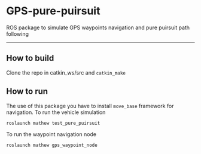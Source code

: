 # GPS-pure-puirsuit 
ROS package to simulate GPS waypoints navigation and pure puirsuit path following

---

## How to build ##

Clone the repo in catkin_ws/src and `catkin_make`

## How to run ##

The use of this package you have to install `move_base` framework
for navigation. To run the vehicle simulation 

```
roslaunch mathew test_pure_puirsuit
```

To run the waypoint navigation node

```
roslaunch mathew gps_waypoint_node
```




